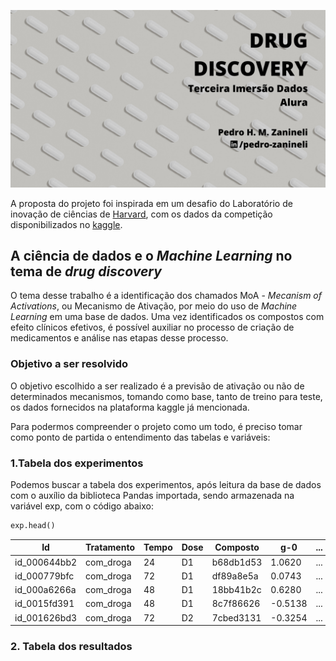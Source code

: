![alt text](https://github.com/pedrozanineli/imersao-dados-desafio-final/blob/main/Capa-1.png)

A proposta do projeto foi inspirada em um desafio do Laboratório de inovação de ciências de [Harvard](https://lish.harvard.edu/), com os dados da competição disponibilizados no [kaggle](https://www.kaggle.com/c/lish-moa).

## A ciência de dados e o *Machine Learning* no tema de *drug discovery*

O tema desse trabalho é a identificação dos chamados MoA - *Mecanism of Activations*, ou Mecanismo de Ativação, por meio do uso de *Machine Learning* em uma base de dados. Uma vez identificados os compostos com efeito clínicos efetivos, é possível auxiliar no processo de criação de medicamentos e análise nas etapas desse processo.

### Objetivo a ser resolvido

O objetivo escolhido a ser realizado é a previsão de ativação ou não de determinados mecanismos, tomando como base, tanto de treino para teste, os dados fornecidos na plataforma kaggle já mencionada.

Para podermos compreender o projeto como um todo, é preciso tomar como ponto de partida o entendimento das tabelas e variáveis:

### 1.Tabela dos experimentos

Podemos buscar a tabela dos experimentos, após leitura da base de dados com o auxílio da biblioteca Pandas importada, sendo armazenada na variável exp, com o código abaixo:

```python
exp.head()
```

| Id            | Tratamento  | Tempo | Dose  | Composto  | g-0      | ... | c-99    |
| ------------- | ----------  | ----- | ----- | --------  | -------- | --- | ------- |
| id_000644bb2  | com_droga   |	24    | D1    |	b68db1d53 | 1.0620   | ... | 0.4176  |
| id_000779bfc	| com_droga   |	72    |	D1    |	df89a8e5a |	0.0743   | ... | 0.7371  |
| id_000a6266a  |	com_droga   |	48    |	D1    |	18bb41b2c |	0.6280   | ... | 0.6931  | 
| id_0015fd391  |	com_droga   |	48    |	D1    |	8c7f86626 |	-0.5138  | ... | -0.8154 |
| id_001626bd3	| com_droga	  | 72    |	D2    |	7cbed3131	| -0.3254  | ... | 0.7125  |





### 2. Tabela dos resultados
